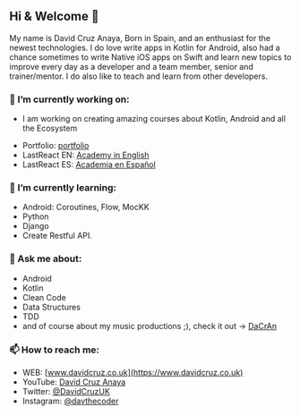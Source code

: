 ## Hi & Welcome 👋
My name is David Cruz Anaya, Born in Spain, and an enthusiast for the newest technologies.
I do love write apps in Kotlin for Android, also had a chance sometimes to write Native iOS apps on Swift and 
learn new topics to improve every day as a developer and a team member, senior and trainer/mentor.
I do also like to teach and learn from other developers.

### 🔭 I’m currently working on:
* I am working on creating amazing courses about Kotlin, Android and all the Ecosystem
- Portfolio: [portfolio](https://www.davidcruz.co.uk/potfolio)
- LastReact EN: [Academy in English](https://www.lastreact.uk/)
- LastReact ES: [Academia en Español](https://www.lastreact.com/)

### 🌱 I’m currently learning:
- Android: Coroutines, Flow, MocKK
- Python
- Django
- Create Restful API.

### 💬 Ask me about:
- Android
- Kotlin
- Clean Code
- Data Structures
- TDD
- and of course about my music productions ;), check it out -> [DaCrAn](https://www.youtube.com/channel/UCBD2YlDDEA6qZJRPOAT9FKQ)

### 📫 How to reach me:
- WEB: [www.davidcruz.co.uk](https://www.davidcruz.co.uk)
- YouTube: [David Cruz Anaya](https://www.youtube.com/c/DavidCruzAnaya)
- Twitter: [@DavidCruzUK](https://twitter.com/davthecoder)
- Instagram: [@davthecoder](https://www.instagram.com/davthecoder)

<!--
**DavidCruzUK/DavidCruzUK** is a ✨ _special_ ✨ repository because its `README.md` (this file) appears on your GitHub profile.

Here are some ideas to get you started:

- 🔭 I’m currently working on ...
- 🌱 I’m currently learning ...
- 👯 I’m looking to collaborate on ...
- 🤔 I’m looking for help with ...
- 💬 Ask me about ...
- 📫 How to reach me: ...
- 😄 Pronouns: ...
- ⚡ Fun fact: ...
-->
